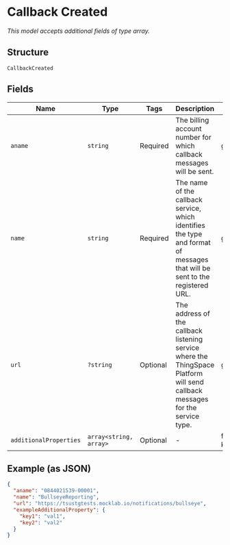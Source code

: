 
# Callback Created

*This model accepts additional fields of type array.*

## Structure

`CallbackCreated`

## Fields

| Name | Type | Tags | Description | Getter | Setter |
|  --- | --- | --- | --- | --- | --- |
| `aname` | `string` | Required | The billing account number for which callback messages will be sent. | getAname(): string | setAname(string aname): void |
| `name` | `string` | Required | The name of the callback service, which identifies the type and format of messages that will be sent to the registered URL. | getName(): string | setName(string name): void |
| `url` | `?string` | Optional | The address of the callback listening service where the ThingSpace Platform will send callback messages for the service type. | getUrl(): ?string | setUrl(?string url): void |
| `additionalProperties` | `array<string, array>` | Optional | - | findAdditionalProperty(string key): array | additionalProperty(string key, array value): void |

## Example (as JSON)

```json
{
  "aname": "0844021539-00001",
  "name": "BullseyeReporting",
  "url": "https://tsustgtests.mocklab.io/notifications/bullseye",
  "exampleAdditionalProperty": {
    "key1": "val1",
    "key2": "val2"
  }
}
```

